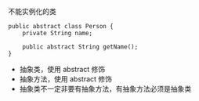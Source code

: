 不能实例化的类

```
public abstract class Person {
    private String name;
    
    public abstract String getName();  
}
```

- 抽象类，使用 abstract 修饰
- 抽象方法，使用 abstract 修饰
- 抽象类不一定非要有抽象方法，有抽象方法必须是抽象类
